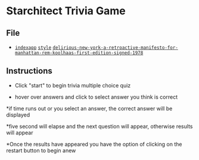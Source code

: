 # Starchitect Trivia Game

## File

* [`index`](TriviaGame/index.html)[`app`](TriviaGame/assets/javascript/app.js)
[`style`](TriviaGame/assets/css/style.css)
[`delirious-new-york-a-retroactive-manifesto-for-manhattan-rem-koolhaas-first-edition-signed-1978`](TriviaGame/assets/css/delirious-new-york-a-retroactive-manifesto-for-manhattan-rem-koolhaas-first-edition-signed-1978.jpg)

## Instructions

* Click "start" to begin trivia multiple choice quiz

* hover over answers and click to select answer you think is correct

*if time runs out or you select an answer, the correct answer will be displayed

*five second will elapse and the next question will appear, otherwise results will appear

*Once the results have appeared you have the option of clicking on the restart button to begin anew